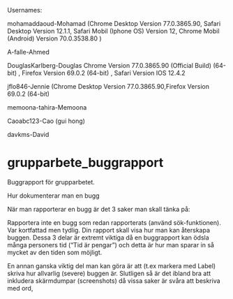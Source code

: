 Usernames:


mohamaddaoud-Mohamad (Chrome Desktop Version 77.0.3865.90, Safari Desktop Version 12.1.1, Safari Mobil (Iphone OS) Version 12, Chrome Mobil (Android) Version 70.0.3538.80 )

A-falle-Ahmed

DouglasKarlberg-Douglas 
Chrome Version 77.0.3865.90 (Official Build) (64-bit) ,
Firefox Version 69.0.2 (64-bit) ,
Safari Version IOS 12.4.2

jflo846-Jennie (Chrome Desktop Version 77.0.3865.90,Firefox Version 69.0.2 (64-bit)

memoona-tahira-Memoona

Caoabc123-Cao (gui hong)

davkms-David



# grupparbete_buggrapport
Buggrapport för grupparbetet. 

Hur dokumenterar man en bugg

När man rapporterar en bugg är det 3 saker man skall tänka på:

Rapportera inte en bugg som redan rapporterats (använd sök-funktionen).
Var kortfattad men tydlig.
Din rapport skall visa hur man kan återskapa buggen.
Dessa 3 delar är extremt viktiga då en buggrapport kan ödsla många personers tid (“Tid är pengar”) och detta är hur man sparar in så mycket av den tiden som möjligt.

En annan ganska viktig del man kan göra är att (t.ex markera med Label) skriva hur allvarlig (severe) buggen är.
Slutligen så är det ibland bra att inkludera skärmdumpar (screenshots) då vissa saker är svåra att beskriva med ord,
